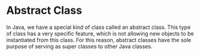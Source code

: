 # Abstract Class
In Java, we have a special kind of class called an abstract class. This type of class has a very specific feature, which is not allowing new objects to be instantiated from this class. For this reason, abstract classes have the sole purpose of serving as super classes to other Java classes.

